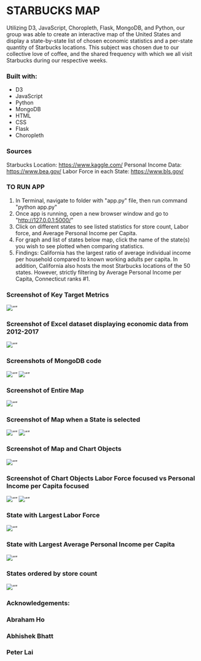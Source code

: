 # STARBUCKS MAP

Utilizing D3, JavaScript, Choropleth, Flask, MongoDB, and Python, our group was able to create an interactive map of the United States and display a state-by-state list of chosen economic statistics and a per-state quantity of Starbucks locations. This subject was chosen due to our collective love of coffee, and the shared frequency with which we all visit Starbucks during our respective weeks.


### Built with:
- D3
- JavaScript
- Python
- MongoDB
- HTML
- CSS
- Flask
- Choropleth

### Sources

Starbucks Location: https://www.kaggle.com/
Personal Income Data: https://www.bea.gov/
Labor Force in each State: https://www.bls.gov/


### TO RUN APP

1. In Terminal, navigate to folder with "app.py" file, then run command "python app.py"
2. Once app is running, open a new browser window and go to "http://127.0.0.1:5000/"
3. Click on different states to see listed statistics for store count, Labor force, and Average Personal Income per Capita.
4. For graph and list of states below map, click the name of the state(s) you wish to see plotted when comparing statistics.
5. Findings: California has the largest ratio of average individual income per household compared to known working adults per capita. In addition, California also hosts the most Starbucks locations of the 50 states. However, strictly filtering by Average Personal Income per Capita, Connecticut ranks #1. 




### Screenshot of Key Target Metrics
<img width=“500” alt=“” src="https://github.com/Bamerstrike/Group_3_Project_2/blob/master/metrics_focus.jpg">

### Screenshot of Excel dataset displaying economic data from 2012-2017
<img width=“500” alt=“” src="https://github.com/Bamerstrike/Group_3_Project_2/blob/master/dataset_example_1.jpg">

### Screenshots of MongoDB code
<img width=“500” alt=“” src="https://github.com/Bamerstrike/Group_3_Project_2/blob/master/dataset_example_2_mongodb.jpg">

<img width=“500” alt=“” src="https://github.com/Bamerstrike/Group_3_Project_2/blob/master/dataset_example_3_mongodb.jpg">

### Screenshot of Entire Map
<img width=“500” alt=“” src="https://github.com/Bamerstrike/Group_3_Project_2/blob/master/web_map_1.jpg">

### Screenshot of Map when a State is selected
<img width=“500” alt=“” src="https://github.com/Bamerstrike/Group_3_Project_2/blob/master/web_map_3.jpg">
<img width=“500” alt=“” src="https://github.com/Bamerstrike/Group_3_Project_2/blob/master/web_map_4.jpg">

### Screenshot of Map and Chart Objects
<img width=“500” alt=“” src="https://github.com/Bamerstrike/Group_3_Project_2/blob/master/web_map_5.jpg">

### Screenshot of Chart Objects Labor Force focused vs Personal Income per Capita focused
<img width=“500” alt=“” src="https://github.com/Bamerstrike/Group_3_Project_2/blob/master/web_map_6_chartandlist_labor_force.jpg">
<img width=“500” alt=“” src="https://github.com/Bamerstrike/Group_3_Project_2/blob/master/web_map_6_chartandlist_personal_capital.jpg">

### State with Largest Labor Force
<img width=“500” alt=“” src="https://github.com/Bamerstrike/Group_3_Project_2/blob/master/web_map_7_largest_labor_force.jpg">

### State with Largest Average Personal Income per Capita
<img width=“500” alt=“” src="https://github.com/Bamerstrike/Group_3_Project_2/blob/master/web_map_8_largest_avg_personal_capital.jpg">

### States ordered by store count
<img width=“500” alt=“” src="https://github.com/Bamerstrike/Group_3_Project_2/blob/master/web_map_9_store_count.jpg">






### Acknowledgements:
### Abraham Ho
### Abhishek Bhatt
### Peter Lai